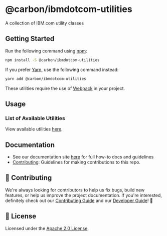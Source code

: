 # @carbon/ibmdotcom-utilities

A collection of IBM.com utility classes

## Getting Started

Run the following command using [npm](https://www.npmjs.com/):

```bash
npm install -S @carbon/ibmdotcom-utilities
```

If you prefer [Yarn](https://yarnpkg.com/en/), use the following command
instead:

```bash
yarn add @carbon/ibmdotcom-utilities
```

These utilities require the use of [Webpack](https://webpack.js.org/) in your
project.

## Usage

### List of Available Utilities

View available utilities
[here](https://ibmdotcomlibrary-utilities.mybluemix.net/).

## Documentation

- See our documentation site [here](https://carbonforibm-website.mybluemix.net)
  for full how-to docs and guidelines
- [Contributing](https://github.com/carbon-design-system/ibm-dotcom-library/blob/master/.github/CONTRIBUTING.md):
  Guidelines for making contributions to this repo.

## 🙌 Contributing

We're always looking for contributors to help us fix bugs, build new features,
or help us improve the project documentation. If you're interested, definitely
check out our
[Contributing Guide](https://github.com/carbon-design-system/ibm-dotcom-library/blob/master/.github/CONTRIBUTING.md)
and our
[Developer Guide](https://github.com/carbon-design-system/ibm-dotcom-library/blob/master/docs/developing.md)!
👀

## 📝 License

Licensed under the
[Apache 2.0 License](https://github.com/carbon-design-system/ibm-dotcom-library/blob/master/LICENSE).
